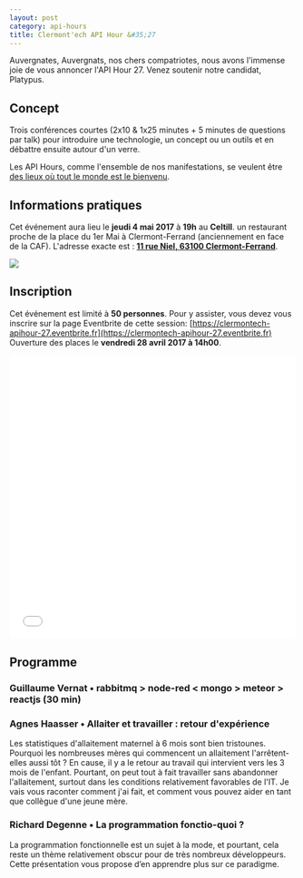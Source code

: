 ```yaml
---
layout: post
category: api-hours
title: Clermont'ech API Hour &#35;27
---
```


Auvergnates, Auvergnats, nos chers compatriotes, nous avons l'immense joie de vous 
annoncer l'API Hour 27. Venez soutenir notre candidat, Platypus.

## Concept

Trois conférences courtes (2x10 & 1x25 minutes + 5 minutes de questions par talk) 
pour introduire une technologie, un concept ou un outils et en débattre ensuite
autour d'un verre.

Les API Hours, comme l'ensemble de nos manifestations, se veulent être [des
lieux où tout le monde est le bienvenu](/code-of-conduct.html).


## Informations pratiques

Cet événement aura lieu le **jeudi 4 mai 2017** à **19h** au **Celtill**.  un
restaurant proche de la place du 1er Mai à Clermont-Ferrand (anciennement en face de la
CAF). L'adresse exacte est : [**11 rue Niel, 63100 Clermont-Ferrand**](https://maps.google.fr/maps?ie=UTF8&cid=3358887464373546188&q=Celtill).

[![](http://maps.googleapis.com/maps/api/staticmap?center=Celtill&size=600x400&sensor=false&markers=color:red%7C45.78431,3.10160)](https://maps.google.fr/maps?ie=UTF8&cid=3358887464373546188&q=Celtill)

## Inscription

Cet événement est limité à **50 personnes**.  Pour y assister, vous devez vous
inscrire sur la page Eventbrite de cette session: [https://clermontech-apihour-27.eventbrite.fr](https://clermontech-apihour-27.eventbrite.fr)
Ouverture des places le **vendredi 28 avril 2017 à 14h00**.

<iframe src="//eventbrite.fr/tickets-external?eid=34051492932&ref=etckt" frameborder="0" height="500" width="100%" vspace="0" hspace="0" marginheight="5" marginwidth="5" scrolling="auto" allowtransparency="true"></iframe>


## Programme

### Guillaume Vernat • rabbitmq > node-red < mongo > meteor > reactjs (30 min)



### Agnes Haasser • Allaiter et travailler : retour d'expérience

Les statistiques d'allaitement maternel à 6 mois sont bien tristounes. Pourquoi les 
nombreuses mères qui commencent un allaitement l'arrêtent-elles aussi tôt ? En cause, 
il y a le retour au travail qui intervient vers les 3 mois de l'enfant. Pourtant, on 
peut tout à fait travailler sans abandonner l'allaitement, surtout dans les conditions 
relativement favorables de l'IT. Je vais vous raconter comment j'ai fait, et comment 
vous pouvez aider en tant que collègue d'une jeune mère.

### Richard Degenne • La programmation fonctio-quoi ?

La programmation fonctionnelle est un sujet à la mode, et pourtant, cela reste un thème 
relativement obscur pour de très nombreux développeurs. Cette présentation vous propose 
d’en apprendre plus sur ce paradigme.

